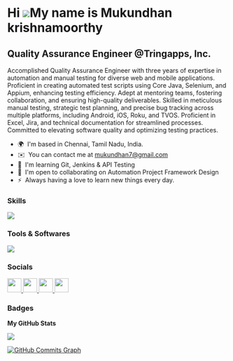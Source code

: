 Hi ![](<img src="https://raw.githubusercontent.com/TheDudeThatCode/TheDudeThatCode/master/Assets/Hi.gif" width="32px"/>)My name is Mukundhan krishnamoorthy
================================================================================================================================================

Quality Assurance Engineer @Tringapps, Inc.
-------------------------------------------

Accomplished Quality Assurance Engineer with three years of expertise in automation and manual testing for diverse web and mobile applications. Proficient in creating automated test scripts using Core Java, Selenium, and Appium, enhancing testing efficiency. Adept at mentoring teams, fostering collaboration, and ensuring high-quality deliverables. Skilled in meticulous manual testing, strategic test planning, and precise bug tracking across multiple platforms, including Android, iOS, Roku, and TVOS. Proficient in Excel, Jira, and technical documentation for streamlined processes. Committed to elevating software quality and optimizing testing practices.

* 🌍  I'm based in Chennai, Tamil Nadu, India.
* ✉️  You can contact me at [mukundhan7@gmail.com](mailto:mukundhan7@gmail.com)
* 🧠  I'm learning Git, Jenkins & API Testing
* 🤝  I'm open to collaborating on Automation Project Framework Design
* ⚡  Always having a love to learn new things every day.

### Skills
<p align="left">
  <a href="https://skillicons.dev">
    <img src="https://skillicons.dev/icons?i=java,selenium,gherkin,maven,git"/>
  </a>
</p>

### Tools & Softwares
<p align="left">
  <a href="https://skillicons.dev">
    <img src="https://skillicons.dev/icons?i=github,eclipse,idea,androidstudio,nodejs,vscode,wordpress"/>
  </a>
</p>

### Socials
<p align="left"> 
  <a href="https://www.github.com/MukundhanTringapps" target="_blank" rel="noreferrer"> 
    <picture> 
      <source media="(prefers-color-scheme: dark)" srcset="https://raw.githubusercontent.com/danielcranney/readme-generator/main/public/icons/socials/github-dark.svg" /> 
      <source media="(prefers-color-scheme: light)" srcset="https://raw.githubusercontent.com/danielcranney/readme-generator/main/public/icons/socials/github.svg" /> 
      <img src="https://raw.githubusercontent.com/danielcranney/readme-generator/main/public/icons/socials/github.svg" width="32" height="32" /> 
    </picture> 
  </a> 
  
  <a href="https://www.instagram.com/mukundhan_k" target="_blank" rel="noreferrer"> 
    <picture> <source media="(prefers-color-scheme: dark)" srcset="undefined" /> 
      <source media="(prefers-color-scheme: light)" srcset="https://raw.githubusercontent.com/danielcranney/readme-generator/main/public/icons/socials/instagram.svg" /> 
      <img src="https://raw.githubusercontent.com/danielcranney/readme-generator/main/public/icons/socials/instagram.svg" width="32" height="32" /> 
    </picture> 
  </a> 
  
  <a href="https://www.linkedin.com/in/mukundhank" target="_blank" rel="noreferrer"> 
    <picture> 
      <source media="(prefers-color-scheme: dark)" srcset="https://raw.githubusercontent.com/danielcranney/readme-generator/main/public/icons/socials/linkedin-dark.svg" /> 
      <source media="(prefers-color-scheme: light)" srcset="https://raw.githubusercontent.com/danielcranney/readme-generator/main/public/icons/socials/linkedin.svg" /> 
      <img src="https://raw.githubusercontent.com/danielcranney/readme-generator/main/public/icons/socials/linkedin.svg" width="32" height="32" />
    </picture> 
  </a>
  
  <a href="https://www.x.com/hyphenorx" target="_blank" rel="noreferrer"> 
    <picture> 
      <source media="(prefers-color-scheme: dark)" srcset="https://raw.githubusercontent.com/danielcranney/readme-generator/main/public/icons/socials/twitter-dark.svg" /> 
      <source media="(prefers-color-scheme: light)" srcset="https://raw.githubusercontent.com/danielcranney/readme-generator/main/public/icons/socials/twitter.svg" /> 
      <img src="https://raw.githubusercontent.com/danielcranney/readme-generator/main/public/icons/socials/twitter.svg" width="32" height="32" /> 
    </picture> 
  </a>
  </p>

### Badges

<b>My GitHub Stats</b>

<a href="http://www.github.com/MukundhanTringapps"><img src="https://github-readme-streak-stats.herokuapp.com/?user=MukundhanTringapps&stroke=ffffff&background=1c1917&ring=14b8a6&fire=14b8a6&currStreakNum=ffffff&currStreakLabel=14b8a6&sideNums=ffffff&sideLabels=ffffff&dates=ffffff&hide_border=true" /></a>

<a href="http://www.github.com/MukundhanTringapps"><img src="https://github-readme-activity-graph.cyclic.app/graph?username=MukundhanTringapps&bg_color=1c1917&color=ffffff&line=22c55e&point=ffffff&area_color=1c1917&area=true&hide_border=true&custom_title=GitHub%20Commits%20Graph" alt="GitHub Commits Graph" /></a>
